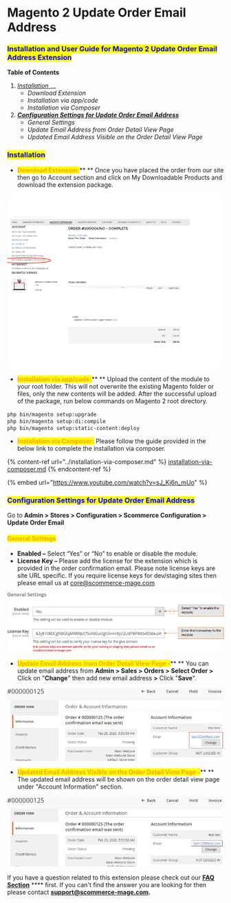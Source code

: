 # Magento 2 Update Order Email Address

### <mark style="color:blue;">Installation and User Guide for Magento 2 Update Order Email Address Extension</mark>

**Table of Contents**

1. [_Installation_ ](magento-2-update-order-email-address.md#\_bookmark0)__
   * _Download Extension_
   * _Installation via app/code_&#x20;
   * _Installation via Composer_
2. __[_Configuration Settings for Update Order Email Address_ ](magento-2-update-order-email-address.md#\_bookmark3)__
   * _General Settings_&#x20;
   * _Update Email Address from Order Detail View Page_&#x20;
   * _Updated Email Address Visible on the Order Detail View Page_&#x20;

### <mark style="color:blue;">Installation</mark> <a href="#_bookmark0" id="_bookmark0"></a>

* <mark style="color:orange;">**Download Extension:**</mark>** ** Once you have placed the order from our site then go to Account section and click on My Downloadable Products and download the extension package.

![](../../.gitbook/assets/Download.png)

* <mark style="color:orange;">**Installation via app/code:**</mark>** ** Upload the content of the module to your root folder. This will not overwrite the existing Magento folder or files, only the new contents will be added. After the successful upload of the package, run below commands on Magento 2 root directory.

```
php bin/magento setup:upgrade
php bin/magento setup:di:compile
php bin/magento setup:static-content:deploy
```

* <mark style="color:orange;">**Installation via Composer:**</mark> Please follow the guide provided in the below link to complete the installation via composer.

{% content-ref url="../installation-via-composer.md" %}
[installation-via-composer.md](../installation-via-composer.md)
{% endcontent-ref %}

{% embed url="https://www.youtube.com/watch?v=sJ_Kj6n_mUo" %}

### <mark style="color:blue;">Configuration Settings for Update Order Email Address</mark> <a href="#_bookmark3" id="_bookmark3"></a>

Go to **Admin > Stores > Configuration > Scommerce Configuration > Update Order Email**

#### <mark style="color:orange;">General Settings</mark> <a href="#_bookmark4" id="_bookmark4"></a>

* **Enabled –** Select “Yes” or “No” to enable or disable the module.
* **License Key –** Please add the license for the extension which is provided in the order confirmation email. Please note license keys are site URL specific. If you require license keys for dev/staging sites then please email us at [core@scommerce-mage.com](mailto:core@scommerce-mage.com)

![](<../../.gitbook/assets/1 (45)>)

* <mark style="color:orange;">**Update Email Address from Order Detail View Page -**</mark>** ** You can update email address from **Admin > Sales > Orders > Select Order >** Click on "**Change**" then add new email address **>** Click "**Save**".

![](<../../.gitbook/assets/2 (66)>)

* <mark style="color:orange;">**Updated Email Address Visible on the Order Detail View Page -**</mark>** ** The updated email address will be shown on the order detail view page under "Account Information" section.

![](<../../.gitbook/assets/3 (67)>)

If you have a question related to this extension please check out our [**FAQ Section**](https://www.scommerce-mage.com/magento-2-ajax-login-add-to-wishlist.html#faq) **** first. If you can't find the answer you are looking for then please contact [**support@scommerce-mage.com**](mailto:core@scommerce-mage.com)**.**
